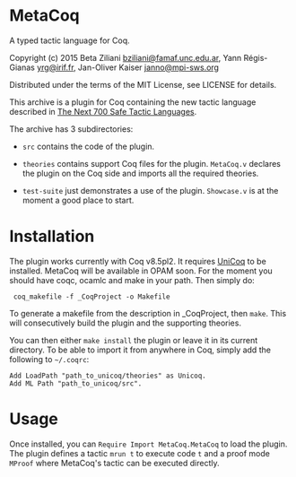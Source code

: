 # MetaCoq

A typed tactic language for Coq.

Copyright (c) 2015 Beta Ziliani <bziliani@famaf.unc.edu.ar>,
	           Yann Régis-Gianas <yrg@irif.fr>,
		   Jan-Oliver Kaiser <janno@mpi-sws.org>

Distributed under the terms of the MIT License,
see LICENSE for details.

This archive is a plugin for Coq containing the new tactic language
described in
[The Next 700 Safe Tactic Languages](http://www.mpi-sws.org/~beta/#publications).


The archive has 3 subdirectories:
* `src` contains the code of the plugin.

* `theories` contains support Coq files for the plugin.
  `MetaCoq.v` declares the plugin on the Coq side and imports all the
  required theories.

* `test-suite` just demonstrates a use of the plugin.
  `Showcase.v` is at the moment a good place to start.

Installation
============

The plugin works currently with Coq v8.5pl2. It requires
[UniCoq](http://github.com/unicoq/unicoq) to be
installed. MetaCoq will be available in OPAM soon.
For the moment you should have coqc, ocamlc and make in your path.
Then simply do:
```
 coq_makefile -f _CoqProject -o Makefile
```
To generate a makefile from the description in _CoqProject, then `make`.
This will consecutively build the plugin and the supporting
theories.

You can then either `make install` the plugin or leave it in its
current directory. To be able to import it from anywhere in Coq,
simply add the following to `~/.coqrc`:
```
Add LoadPath "path_to_unicoq/theories" as Unicoq.
Add ML Path "path_to_unicoq/src".
```
# Usage

Once installed, you can `Require Import MetaCoq.MetaCoq` to load the
plugin. The plugin defines a tactic `mrun t` to execute code `t` and a proof
mode `MProof` where MetaCoq's tactic can be executed directly.
